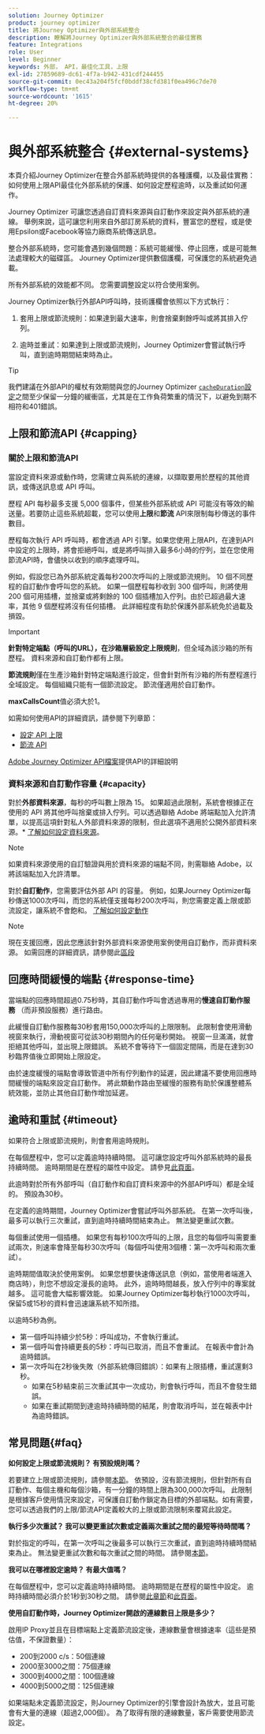 ```yaml
---
solution: Journey Optimizer
product: journey optimizer
title: 將Journey Optimizer與外部系統整合
description: 瞭解將Journey Optimizer與外部系統整合的最佳實務
feature: Integrations
role: User
level: Beginner
keywords: 外部， API，最佳化工具，上限
exl-id: 27859689-dc61-4f7a-b942-431cdf244455
source-git-commit: 0ec43a204f5fcf0bddf38cfd381f0ea496c7de70
workflow-type: tm+mt
source-wordcount: '1615'
ht-degree: 20%

---
```


# 與外部系統整合 {#external-systems}

本頁介紹Journey Optimizer在整合外部系統時提供的各種護欄，以及最佳實務：如何使用上限API最佳化外部系統的保護、如何設定歷程逾時，以及重試如何運作。

Journey Optimizer 可讓您透過自訂資料來源與自訂動作來設定與外部系統的連線。 舉例來說，這可讓您利用來自外部訂房系統的資料，豐富您的歷程，或是使用Epsilon或Facebook等協力廠商系統傳送訊息。

整合外部系統時，您可能會遇到幾個問題：系統可能緩慢、停止回應，或是可能無法處理較大的磁碟區。 Journey Optimizer提供數個護欄，可保護您的系統避免過載。

所有外部系統的效能都不同。 您需要調整設定以符合使用案例。

Journey Optimizer執行外部API呼叫時，技術護欄會依照以下方式執行：

1. 套用上限或節流規則：如果達到最大速率，則會捨棄剩餘呼叫或將其排入佇列。

1. 逾時並重試：如果達到上限或節流規則，Journey Optimizer會嘗試執行呼叫，直到逾時期間結束時為止。

>[!TIP]
>
>我們建議在外部API的權杖有效期間與您的Journey Optimizer [`cacheDuration`設定](../datasource/external-data-sources.md#custom-authentication-access-token)之間至少保留一分鐘的緩衝區，尤其是在工作負荷繁重的情況下，以避免到期不相符和401錯誤。

## 上限和節流API {#capping}

### 關於上限和節流API

當設定資料來源或動作時，您需建立與系統的連線，以擷取要用於歷程的其他資訊，或傳送訊息或 API 呼叫。

歷程 API 每秒最多支援 5,000 個事件，但某些外部系統或 API 可能沒有等效的輸送量。若要防止這些系統超載，您可以使用&#x200B;**上限**&#x200B;和&#x200B;**節流** API來限制每秒傳送的事件數目。

歷程每次執行 API 呼叫時，都會透過 API 引擎。如果您使用上限API，在達到API中設定的上限時，將會拒絕呼叫，或是將呼叫排入最多6小時的佇列，並在您使用節流API時，會儘快以收到的順序處理呼叫。

例如，假設您已為外部系統定義每秒200次呼叫的上限或節流規則。 10 個不同歷程的自訂動作會呼叫您的系統。 如果一個歷程每秒收到 300 個呼叫，則將使用 200 個可用插槽，並捨棄或將剩餘的 100 個插槽加入佇列。由於已超過最大速率，其他 9 個歷程將沒有任何插槽。 此詳細程度有助於保護外部系統免於過載及損毀。

>[!IMPORTANT]
>
>**針對特定端點（呼叫的URL），在沙箱層級設定上限規則**，但全域為該沙箱的所有歷程。 資料來源和自訂動作都有上限。
>
>**節流規則**&#x200B;僅在生產沙箱針對特定端點進行設定，但會針對所有沙箱的所有歷程進行全域設定。 每個組織只能有一個節流設定。 節流僅適用於自訂動作。
>
>**maxCallsCount**&#x200B;值必須大於1。

如需如何使用API的詳細資訊，請參閱下列章節：

* [設定 API 上限](capping.md)
* [節流 API](throttling.md)

[Adobe Journey Optimizer API檔案](https://developer.adobe.com/journey-optimizer-apis/references/journeys/)提供API的詳細說明

### 資料來源和自訂動作容量 {#capacity}

對於&#x200B;**外部資料來源**，每秒的呼叫數上限為 15。 如果超過此限制，系統會根據正在使用的 API 將其他呼叫捨棄或排入佇列。可以透過聯絡 Adobe 將端點加入允許清單，以提高這項針對私人外部資料來源的限制，但此選項不適用於公開外部資料來源。* [了解如何設定資料來源](../datasource/about-data-sources.md)。

>[!NOTE]
>
>如果資料來源使用的自訂驗證與用於資料來源的端點不同，則需聯絡 Adobe，以將該端點加入允許清單。

對於&#x200B;**自訂動作**，您需要評估外部 API 的容量。 例如，如果Journey Optimizer每秒傳送1000次呼叫，而您的系統僅支援每秒200次呼叫，則您需要定義上限或節流設定，讓系統不會飽和。 [了解如何設定動作](../action/action.md)

>[!NOTE]
>
>現在支援回應，因此您應該針對外部資料來源使用案例使用自訂動作，而非資料來源。 如需回應的詳細資訊，請參閱此[區段](../action/action-response.md)

## 回應時間緩慢的端點 {#response-time}

當端點的回應時間超過0.75秒時，其自訂動作呼叫會透過專用的&#x200B;**慢速自訂動作服務** （而非預設服務）進行路由。

此緩慢自訂動作服務每30秒套用150,000次呼叫的上限限制。 此限制會使用滑動視窗來執行，滑動視窗可從該30秒期間內的任何毫秒開始。 視窗一旦滿滿，就會拒絕其他呼叫，並出現上限錯誤。 系統不會等待下一個固定間隔，而是在達到30秒臨界值後立即開始上限設定。

由於速度緩慢的端點會導致管道中所有佇列動作的延遲，因此建議不要使用回應時間緩慢的端點來設定自訂動作。 將此類動作路由至緩慢的服務有助於保護整體系統效能，並防止其他自訂動作增加延遲。

## 逾時和重試 {#timeout}

如果符合上限或節流規則，則會套用逾時規則。

在每個歷程中，您可以定義逾時持續時間。 這可讓您設定呼叫外部系統時的最長持續時間。 逾時期間是在歷程的屬性中設定。 請參見[此頁面](../building-journeys/journey-properties.md#timeout_and_error)。

此逾時對於所有外部呼叫（自訂動作和自訂資料來源中的外部API呼叫）都是全域的。 預設為30秒。

在定義的逾時期間，Journey Optimizer會嘗試呼叫外部系統。 在第一次呼叫後，最多可以執行三次重試，直到逾時持續時間結束為止。 無法變更重試次數。

每個重試使用一個插槽。 如果您有每秒100次呼叫的上限，且您的每個呼叫需要重試兩次，則速率會降至每秒30次呼叫（每個呼叫使用3個槽：第一次呼叫和兩次重試）。

逾時期間值取決於使用案例。 如果您想要快速傳送訊息（例如，當使用者端進入商店時），則您不想設定漫長的逾時。 此外，逾時時間越長，放入佇列中的專案就越多。 這可能會大幅影響效能。 如果Journey Optimizer每秒執行1000次呼叫，保留5或15秒的資料會迅速讓系統不知所措。

以逾時5秒為例。

* 第一個呼叫持續少於5秒：呼叫成功，不會執行重試。
* 第一個呼叫會持續更長的5秒：呼叫已取消，而且不會重試。 在報表中會計為逾時錯誤。
* 第一次呼叫在2秒後失敗（外部系統傳回錯誤）：如果有上限插槽，重試還剩3秒。
   * 如果在5秒結束前三次重試其中一次成功，則會執行呼叫，而且不會發生錯誤。
   * 如果在重試期間到達逾時持續時間的結尾，則會取消呼叫，並在報表中計為逾時錯誤。

## 常見問題{#faq}

**如何設定上限或節流規則？ 有預設規則嗎？**

若要建立上限或節流規則，請參閱[本節](../configuration/external-systems.md#capping)。 依預設，沒有節流規則，但針對所有自訂動作、每個主機和每個沙箱，有一分鐘的時間上限為300,000次呼叫。 此限制是根據客戶使用情況來設定，可保護自訂動作鎖定為目標的外部端點。如有需要，您可以透過我們的上限/節流API定義較大的上限或節流限制來覆寫此設定。

**執行多少次重試？ 我可以變更重試次數或定義兩次重試之間的最短等待時間嗎？**

對於指定的呼叫，在第一次呼叫之後最多可以執行三次重試，直到逾時持續時間結束為止。 無法變更重試次數和每次重試之間的時間。 請參閱[本節](../configuration/external-systems.md#timeout)。

**我可以在哪裡設定逾時？ 有最大值嗎？**

在每個歷程中，您可以定義逾時持續時間。 逾時期間是在歷程的屬性中設定。 逾時持續時間必須介於1秒到30秒之間。 請參閱[此章節](../configuration/external-systems.md#timeout)和[此頁面](../building-journeys/journey-properties.md#timeout_and_error)。

**使用自訂動作時，Journey Optimizer開啟的連線數目上限是多少？**

啟用IP Proxy並且在目標端點上定義節流設定後，連線數量會根據速率（這些是預估值，不保證數量）：

* 200到2000 c/s：50個連線
* 2000至3000之間：75個連線
* 3000到4000之間：100個連線
* 4000到5000之間：125個連線

如果端點未定義節流設定，則Journey Optimizer的引擎會設計為放大，並且可能會有大量的連線（超過2,000個）。 為了取得有限的連線數量，客戶需要使用節流設定。
